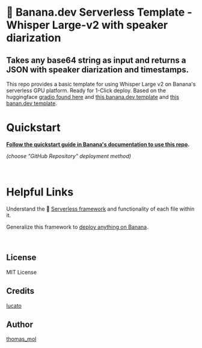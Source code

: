 
# 🍌 Banana.dev Serverless Template - Whisper Large-v2 with speaker diarization
## Takes any base64 string as input and returns a JSON with speaker diarization and timestamps.

This repo provides a basic template for using Whisper Large v2 on Banana's serverless GPU platform. Ready for 1-Click deploy. Based on the huggingface [gradio found here](https://huggingface.co/spaces/vumichien/whisper-speaker-diarization) and [this banana.dev template](https://github.com/lucataco/serverless-template-whisper-speaker-diarization-largev2) and [this banan.dev template](https://github.com/lucataco/serverless-template-whisper-largev2).

# Quickstart
**[Follow the quickstart guide in Banana's documentation to use this repo](https://docs.banana.dev/banana-docs/quickstart).**

*(choose "GitHub Repository" deployment method)*

<br>

# Helpful Links
Understand the 🍌 [Serverless framework](https://docs.banana.dev/banana-docs/core-concepts/inference-server/serverless-framework) and functionality of each file within it.

Generalize this framework to [deploy anything on Banana](https://docs.banana.dev/banana-docs/resources/how-to-serve-anything-on-banana).

<br>

## License
MIT License

## Credits
[lucato](https://github.com/lucataco)

## Author
[thomas_mol](https://twitter.com/thomas_mol)
